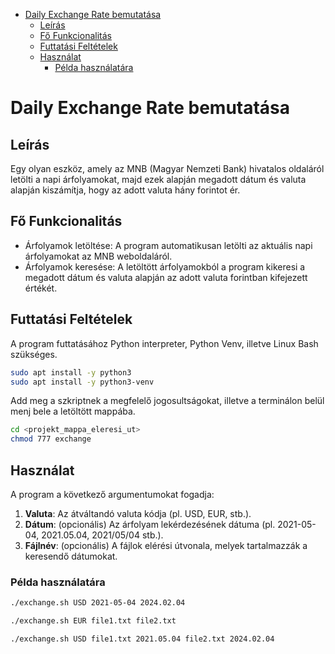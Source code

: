 - [Daily Exchange Rate bemutatása](#daily-exchange-rate-bemutatása)
  - [Leírás](#leírás)
  - [Fő Funkcionalitás](#fő-funkcionalitás)
  - [Futtatási Feltételek](#futtatási-feltételek)
  - [Használat](#használat)
    - [Példa használatára](#példa-használatára)

# Daily Exchange Rate bemutatása

## Leírás

Egy olyan eszköz, amely az MNB (Magyar Nemzeti Bank) hivatalos oldaláról letölti a napi árfolyamokat, majd ezek alapján megadott dátum és valuta alapján kiszámítja, hogy az adott valuta hány forintot ér.

## Fő Funkcionalitás

- Árfolyamok letöltése: A program automatikusan letölti az aktuális napi árfolyamokat az MNB weboldaláról.
- Árfolyamok keresése: A letöltött árfolyamokból a program kikeresi a megadott dátum és valuta alapján az adott valuta forintban kifejezett értékét.

## Futtatási Feltételek

A program futtatásához Python interpreter, Python Venv, illetve Linux Bash szükséges.

```sh
sudo apt install -y python3
sudo apt install -y python3-venv
```

Add meg a szkriptnek a megfelelő jogosultságokat, illetve a terminálon belül menj bele a letöltött mappába.

```sh
cd <projekt_mappa_eleresi_ut>
chmod 777 exchange
```

## Használat

A program a következő argumentumokat fogadja:

1. **Valuta**: Az átváltandó valuta kódja (pl. USD, EUR, stb.).
2. **Dátum**: (opcionális) Az árfolyam lekérdezésének dátuma (pl. 2021-05-04, 2021.05.04, 2021/05/04 stb.).
3. **Fájlnév**: (opcionális) A fájlok elérési útvonala, melyek tartalmazzák a keresendő dátumokat.

### Példa használatára

```sh
./exchange.sh USD 2021-05-04 2024.02.04
```

```sh
./exchange.sh EUR file1.txt file2.txt
```

```sh
./exchange.sh USD file1.txt 2021.05.04 file2.txt 2024.02.04
```